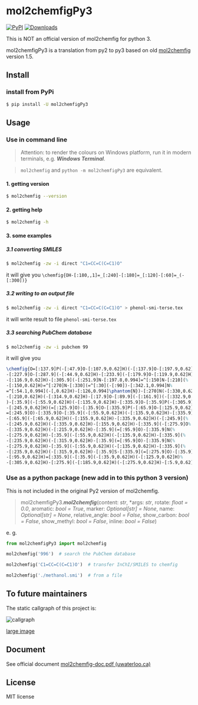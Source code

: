 # mol2chemfigPy3

[![PyPI](https://img.shields.io/pypi/v/mol2chemfigPy3?color=ff69b4)](https://pypi.org/project/mol2chemfigPy3/)
[![Downloads](https://static.pepy.tech/personalized-badge/mol2chemfigpy3?period=total&units=international_system&left_color=black&right_color=green&left_text=Downloads)](https://pepy.tech/project/mol2chemfigpy3)

This is NOT an official version of mol2chemfig for python 3.

mol2chemfigPy3 is a translation from py2 to py3 based on
old [mol2chemfig](http://chimpsky.uwaterloo.ca/mol2chemfig/download) version 1.5.

## Install

### install from PyPi

```bash
$ pip install -U mol2chemfigPy3
```

## Usage

### Use in command line

> Attention: to render the colours on Windows platform, run it in modern terminals, e.g. ___Windows Terminal___.

> `mol2chemfig` and `python -m mol2chemfigPy3` are equivalent.

#### 1. getting version

```bash
$ mol2chemfig --version
```

#### 2. getting help

```bash
$ mol2chemfig -h
```

#### 3. some examples

##### 3.1 converting SMILES

```bash
$ mol2chemfig -zw -i direct "C1=CC=C(C=C1)O"
```

it will give you `\chemfig{OH-[:180,,1]=_[:240]-[:180]=_[:120]-[:60]=_(-[:300])}`

##### 3.2 writing to an output file

```bash
$ mol2chemfig -zw -i direct "C1=CC=C(C=C1)O" > phenol-smi-terse.tex
```

it will write result to file `phenol-smi-terse.tex`

##### 3.3 searching PubChem database

```bash
$ mol2chemfig -zw -i pubchem 99
```

it will give you

```latex
\chemfig{O=[:137.9]P(-[:47.9]O-[:107.9,0.62]H)(-[:137.9]O-[:197.9,0.62]H)%
-[:227.9]O-[:287.9](-[:44.9,0.62]H)-[:233.9](-[:179.9]O-[:119.9,0.62]H)(%
-[:116.9,0.62]H)-[:305.9](-[:251.9]N-[:197.8,0.994]=^[:150]N-[:210](%
-[:150,0.62]H)=^[:270]N-[:330](=^[:30](-[:90])-[:342.1,0.994]N%
=^[:54.1,0.994](-[,0.62]H)-[:126,0.994]\phantom{N})-[:270]N(-[:330,0.62]H)%
-[:210,0.62]H)(-[:314.9,0.62]H)-[:17.9]O-[:89.9](-[:161.9])(-[:332.9,0.62]H%
)-[:35.9](-[:55.9,0.62]H)(-[:135.9,0.62]H)-[:335.9]O-[:35.9]P(-[:305.9]O%
-[:245.9,0.62]H)(=[:125.9]O)-[:35.9]O-[:335.9]P(-[:65.9]O-[:125.9,0.62]H)(%
=[:245.9]O)-[:335.9]O-[:35.9](-[:55.9,0.62]H)(-[:135.9,0.62]H)-[:335.9](%
-[:65.9](-[:65.9,0.62]H)(-[:155.9,0.62]H)-[:335.9,0.62]H)(-[:245.9](%
-[:245.9,0.62]H)(-[:335.9,0.62]H)-[:155.9,0.62]H)-[:335.9](-[:275.9]O%
-[:335.9,0.62]H)(-[:215.9,0.62]H)-[:35.9](=[:95.9]O)-[:335.9]N(%
-[:275.9,0.62]H)-[:35.9](-[:55.9,0.62]H)(-[:135.9,0.62]H)-[:335.9](%
-[:235.9,0.62]H)(-[:315.9,0.62]H)-[:35.9](=[:95.9]O)-[:335.9]N(%
-[:275.9,0.62]H)-[:35.9](-[:55.9,0.62]H)(-[:135.9,0.62]H)-[:335.9](%
-[:235.9,0.62]H)(-[:315.9,0.62]H)-[:35.9]S-[:335.9](=[:275.9]O)-[:35.9](%
-[:95.9,0.62]H)=[:335.9](-[:35.9](-[:35.9,0.62]H)(-[:125.9,0.62]H)%
-[:305.9,0.62]H)-[:275.9](-[:185.9,0.62]H)(-[:275.9,0.62]H)-[:5.9,0.62]H}
```

### Use as a python package (new add in to this python 3 version)

This is not included in the original Py2 version of mol2chemfig.

> mol2chemfigPy3.___mol2chemfig___(content: _str_, *args: _str_, rotate: _float = 0.0_, aromatic: _bool = True_, marker: _Optional[str] = None_, name: _Optional[str] = None_, relative_angle: _bool = False_, show_carbon: _bool = False_, show_methyl: _bool = False_, inline: _bool = False_)

e. g.

```python
from mol2chemfigPy3 import mol2chemfig

mol2chemfig('996')  # search the PubChem database

mol2chemfig('C1=CC=C(C=C1)O')  # transfer InChI/SMILES to chemfig

mol2chemfig('./methanol.smi')  # from a file
```

## To future maintainers

The static callgraph of this project is:

![callgraph](https://user-images.githubusercontent.com/39725660/151780413-ceea35ac-4199-4c4d-966b-2be5e6a68633.svg)

[large image](https://user-images.githubusercontent.com/39725660/151780413-ceea35ac-4199-4c4d-966b-2be5e6a68633.svg)

## Document

See official document [mol2chemfig-doc.pdf (uwaterloo.ca)](http://chimpsky.uwaterloo.ca/m2cf_static/mol2chemfig-doc.pdf)

## License

MIT license

